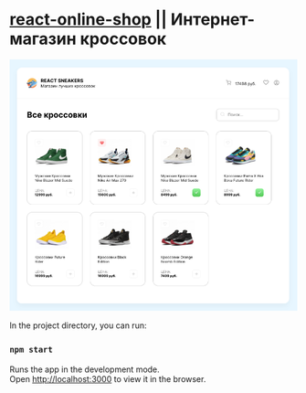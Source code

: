 # [react-online-shop](https://artem-chebotarev.github.io/react-online-shop/) || Интернет-магазин кроссовок

<p align="center">
  <img src="start-page.png" width="950" alt="accessibility text">
</p>

In the project directory, you can run:

### `npm start`

Runs the app in the development mode.\
Open [http://localhost:3000](http://localhost:3000) to view it in the browser.
